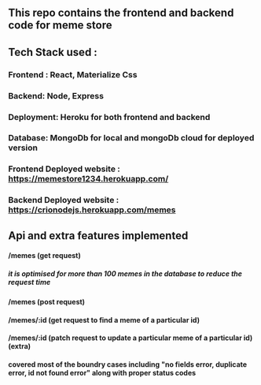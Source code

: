 ## This repo contains the frontend and backend code for meme store
## Tech Stack used : 
### Frontend : React, Materialize Css
### Backend: Node, Express
### Deployment: Heroku for both frontend and backend
### Database: MongoDb for local and mongoDb cloud for deployed version
### Frontend Deployed website : https://memestore1234.herokuapp.com/
### Backend Deployed website : https://crionodejs.herokuapp.com/memes

## Api and extra features implemented
#### /memes (get request)
##### it is optimised for more than 100 memes in the database to reduce the request time
#### /memes (post request)
#### /memes/:id (get request to find a meme of a particular id)
#### /memes/:id (patch request to update a particular meme of a particular id) (extra)
#### covered most of the boundry cases including "no fields error, duplicate error, id not found error" along with proper status codes
 